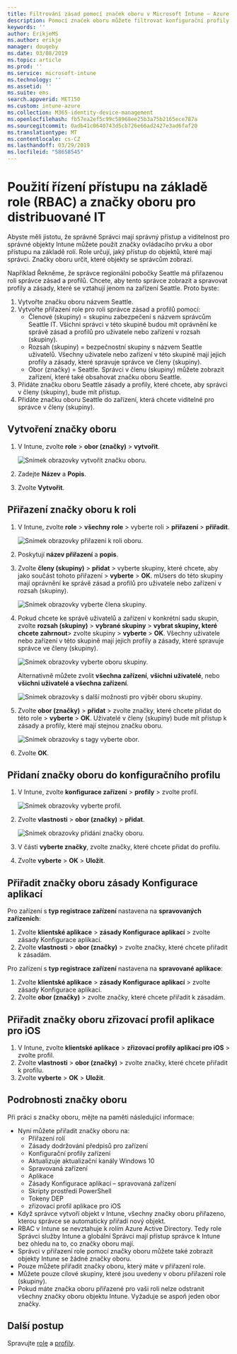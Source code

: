 ```yaml
---
title: Filtrování zásad pomocí značek oboru v Microsoft Intune – Azure | Microsoft Docs
description: Pomocí značek oboru můžete filtrovat konfigurační profily pro konkrétní role.
keywords: ''
author: ErikjeMS
ms.author: erikje
manager: dougeby
ms.date: 03/08/2019
ms.topic: article
ms.prod: ''
ms.service: microsoft-intune
ms.technology: ''
ms.assetid: ''
ms.suite: ems
search.appverid: MET150
ms.custom: intune-azure
ms.collection: M365-identity-device-management
ms.openlocfilehash: fb57ea2ef5c99c58968ee25b3a75b2165ece787a
ms.sourcegitcommit: 0adb41c0640743d5cb726e66ad2427e3ad6faf20
ms.translationtype: MT
ms.contentlocale: cs-CZ
ms.lasthandoff: 03/29/2019
ms.locfileid: "58658545"
---
```

# <a name="use-role-based-access-control-rbac-and-scope-tags-for-distributed-it"></a>Použití řízení přístupu na základě role (RBAC) a značky oboru pro distribuované IT

Abyste měli jistotu, že správné Správci mají správný přístup a viditelnost pro správné objekty Intune můžete použít značky ovládacího prvku a obor přístupu na základě rolí. Role určují, jaký přístup do objektů, které mají správci. Značky oboru určit, které objekty se správcům zobrazí.

Například Řekněme, že správce regionální pobočky Seattle má přiřazenou roli správce zásad a profilů. Chcete, aby tento správce zobrazit a spravovat profily a zásady, které se vztahují jenom na zařízení Seattle. Proto byste:

1. Vytvořte značku oboru názvem Seattle.
2. Vytvořte přiřazení role pro roli správce zásad a profilů pomocí: 
    - Členové (skupiny) = skupinu zabezpečení s názvem správcům Seattle IT. Všichni správci v této skupině budou mít oprávnění ke správě zásad a profilů pro uživatele nebo zařízení v rozsah (skupiny).
    - Rozsah (skupiny) = bezpečnostní skupiny s názvem Seattle uživatelů. Všechny uživatele nebo zařízení v této skupině mají jejich profily a zásady, které spravuje správce ve členy (skupiny). 
    - Obor (značky) = Seattle. Správci v členu (skupiny) můžete zobrazit zařízení, které také obsahovat značku oboru Seattle.
3. Přidáte značku oboru Seattle zásady a profily, které chcete, aby správci v členy (skupiny), bude mít přístup.
4. Přidáte značku oboru Seattle do zařízení, která chcete viditelné pro správce v členy (skupiny). 


## <a name="to-create-a-scope-tag"></a>Vytvoření značky oboru

1. V Intune, zvolte **role** > **obor (značky)** > **vytvořit**.

    ![Snímek obrazovky vytvořit značku oboru.](./media/scope-tags/create-scope-tag.png)

2. Zadejte **Název** a **Popis**.
3. Zvolte **Vytvořit**.

## <a name="to-assign-a-scope-tag-to-a-role"></a>Přiřazení značky oboru k roli

1. V Intune, zvolte **role** > **všechny role** > vyberte roli > **přiřazení** > **přiřadit**.

    ![Snímek obrazovky přiřazení k roli oboru.](./media/scope-tags/assign-scope-to-role.png)

2. Poskytují **název přiřazení** a **popis**.
3. Zvolte **členy (skupiny)** > **přidat** > vyberte skupiny, které chcete, aby jako součást tohoto přiřazení > **vyberte**  >   **OK**. mUsers do této skupiny mají oprávnění ke správě zásad a profilů pro uživatele nebo zařízení v rozsah (skupiny).

    ![Snímek obrazovky vyberte člena skupiny.](./media/scope-tags/select-member-groups.png)

4. Pokud chcete ke správě uživatelů a zařízení v konkrétní sadu skupin, zvolte **rozsah (skupiny)** > **vybrané skupiny** > **vybrat skupiny, které chcete zahrnout**> zvolte skupiny > **vyberte** > **OK**. Všechny uživatele nebo zařízení v této skupině mají jejich profily a zásady, které spravuje správce ve členy (skupiny).

    ![Snímek obrazovky vyberte oboru skupiny.](./media/scope-tags/select-scope-groups.png)

    Alternativně můžete zvolit **všechna zařízení**, **všichni uživatelé**, nebo **všichni uživatelé a všechna zařízení**.

    ![Snímek obrazovky s další možnosti pro výběr oboru skupiny.](./media/scope-tags/scope-group-other-options.png)
    
5. Zvolte **obor (značky)** > **přidat** > zvolte značky, které chcete přidat do této role > **vyberte** > **OK**. Uživatelé v členy (skupiny) bude mít přístup k zásady a profily, které mají stejnou značku oboru.

    ![Snímek obrazovky s tagy vyberte obor.](./media/scope-tags/select-scope-tags.png)

6. Zvolte **OK**. 

## <a name="to-add-a-scope-tag-to-a-configuration-profile"></a>Přidaní značky oboru do konfiguračního profilu
1. V Intune, zvolte **konfigurace zařízení** > **profily** > zvolte profil.

    ![Snímek obrazovky vyberte profil.](./media/scope-tags/choose-profile.png)

2. Zvolte **vlastnosti** > **obor (značky)** > **přidat**.

    ![Snímek obrazovky přidání značky oboru.](./media/scope-tags/add-scope-tags.png)

3. V části **vyberte značky**, zvolte značky, které chcete přidat do profilu.
4. Zvolte **vyberte** > **OK** > **Uložit**.

## <a name="to-assign-a-scope-tag-to-an-app-configuration-policy"></a>Přiřadit značky oboru zásady Konfigurace aplikací
Pro zařízení s **typ registrace zařízení** nastavena na **spravovaných zařízeních**:
1. Zvolte **klientské aplikace** > **zásady Konfigurace aplikací** > zvolte zásady Konfigurace aplikací.
2. Zvolte **vlastnosti** > **obor (značky)** > zvolte značky, které chcete přiřadit k zásadám.

Pro zařízení s **typ registrace zařízení** nastavena na **spravované aplikace**:
1. Zvolte **klientské aplikace** > **zásady Konfigurace aplikací** > zvolte zásady Konfigurace aplikací.
2. Zvolte **obor (značky)** > zvolte značky, které chcete přiřadit k zásadám.


## <a name="to-assign-a-scope-tag-to-an-ios-app-provisioning-profile"></a>Přiřadit značky oboru zřizovací profil aplikace pro iOS
1. V Intune, zvolte **klientské aplikace** > **zřizovací profily aplikací pro iOS** > zvolte profil.
2. Zvolte **vlastnosti** > **obor (značky)** > zvolte značky, které chcete přiřadit k profilu.
3. Zvolte **vyberte** > **OK** > **Uložit**.

## <a name="scope-tag-details"></a>Podrobnosti značky oboru
Při práci s značky oboru, mějte na paměti následující informace:

- Nyní můžete přiřadit značky oboru na:
    - Přiřazení rolí
    - Zásady dodržování předpisů pro zařízení
    - Konfigurační profily zařízení
    - Aktualizuje aktualizační kanály Windows 10
    - Spravovaná zařízení
    - Aplikace
    - Zásady Konfigurace aplikací – spravovaná zařízení
    - Skripty prostředí PowerShell
    - Tokeny DEP
    - zřizovací profil aplikace pro iOS
- Když správce vytvoří objekt v Intune, všechny značky oboru přiřazeno, kterou správce se automaticky přiřadí nový objekt.
- RBAC v Intune se nevztahuje k rolím Azure Active Directory. Tedy role Správci služby Intune a globální Správci mají přístup správce k Intune bez ohledu na to, co značky oboru mají.
- Správci v přiřazení role pomocí značky oboru můžete také zobrazit objekty Intune se žádné značky oboru.
- Pouze můžete přiřadit značky oboru, který máte v přiřazení role.
- Můžete pouze cílové skupiny, které jsou uvedeny v oboru přiřazení role (skupiny).
- Pokud máte značka oboru přiřazené pro vaši roli nelze odstranit všechny značky oboru objektu Intune. Vyžaduje se aspoň jeden obor značky.

## <a name="next-steps"></a>Další postup

Spravujte [role](role-based-access-control.md) a [profily](device-profile-assign.md).

